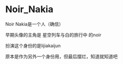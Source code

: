# Noir_Nakia

Noir Nakia是一个人（确信）

早期头像的主角是 星空列车与白的旅行中 的noir

扮演这个身份的是lijiakaijun

原本是作为另外一个身份用，但最后摆烂，知道就知道吧